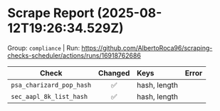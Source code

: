 # Scrape Report (2025-08-12T19:26:34.529Z)

Group: `compliance`  |  Run: https://github.com/AlbertoRoca96/scraping-checks-scheduler/actions/runs/16918762686

| Check | Changed | Keys | Error |
|---|:---:|:--|:--|
| `psa_charizard_pop_hash` | ✅ | hash, length |  |
| `sec_aapl_8k_list_hash` | ✅ | hash, length |  |
